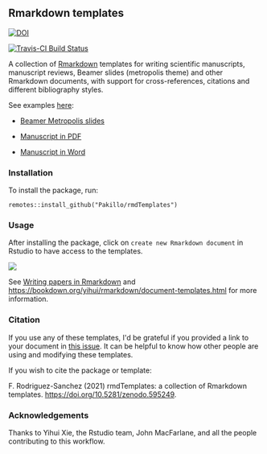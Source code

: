 ## Rmarkdown templates

[![DOI](https://zenodo.org/badge/doi/10.5281/zenodo.595249.svg)](https://doi.org/10.5281/zenodo.595249)

[![Travis-CI Build Status](https://travis-ci.org/Pakillo/rmdTemplates.svg?branch=master)](https://travis-ci.org/Pakillo/rmdTemplates)


A collection of [Rmarkdown](https://rmarkdown.rstudio.com) templates for writing scientific manuscripts, manuscript reviews, Beamer slides (metropolis theme) and other Rmarkdown documents, with support for cross-references, citations and different bibliography styles. 

See examples [here](https://github.com/Pakillo/rmdTemplates/tree/master/inst/examples):

- [Beamer Metropolis slides](https://github.com/Pakillo/rmdTemplates/tree/master/inst/examples/Beamer_metropolis_example.pdf)

- [Manuscript in PDF](https://github.com/Pakillo/rmdTemplates/tree/master/inst/examples/ms_PDF_example.pdf)

- [Manuscript in Word](https://github.com/Pakillo/rmdTemplates/tree/master/inst/examples/ms_Word_example.docx)



### Installation

To install the package, run:

```{r}
remotes::install_github("Pakillo/rmdTemplates")
```


### Usage

After installing the package, click on `create new Rmarkdown document` in Rstudio
to have access to the templates. 

![](https://sites.google.com/site/rodriguezsanchezf/news/writingpapersinrmarkdown/NewRmarkdown.PNG?attredirects=0)

See [Writing papers in Rmarkdown](https://frodriguezsanchez.net/post/writing-papers-in-rmarkdown/) and https://bookdown.org/yihui/rmarkdown/document-templates.html for 
more information.


### Citation

If you use any of these templates, I'd be grateful if you provided a link to your document in [this issue](https://github.com/Pakillo/rmdTemplates/issues/14). It can be helpful to know how other people are using and modifying these templates.

If you wish to cite the package or template:

F. Rodriguez-Sanchez (2021) rmdTemplates: a collection of Rmarkdown templates. https://doi.org/10.5281/zenodo.595249.


### Acknowledgements

Thanks to Yihui Xie, the Rstudio team, John MacFarlane, and all the people contributing to this workflow.


